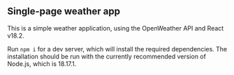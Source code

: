 ## Single-page weather app

This is a simple weather application, using the OpenWeather API and React v18.2. 

Run `npm i` for a dev server, which will install the required dependencies. The installation should be run with the currently recommended version of Node.js, which is 18.17.1.
